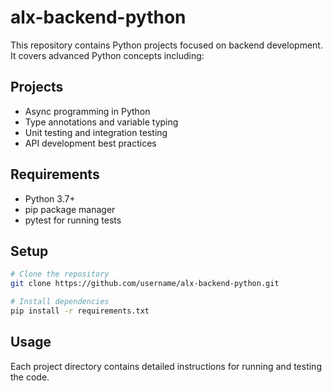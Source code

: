 # alx-backend-python
This repository contains Python projects focused on backend development. It covers advanced Python concepts including:

## Projects
* Async programming in Python
* Type annotations and variable typing
* Unit testing and integration testing
* API development best practices

## Requirements
* Python 3.7+
* pip package manager
* pytest for running tests

## Setup
```bash
# Clone the repository
git clone https://github.com/username/alx-backend-python.git

# Install dependencies
pip install -r requirements.txt
```

## Usage
Each project directory contains detailed instructions for running and testing the code.